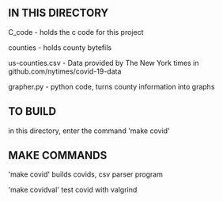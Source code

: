 IN THIS DIRECTORY
-----------------

C_code - holds the c code for this project

counties - holds county bytefils

us-counties.csv - Data provided by The New York times in github.com/nytimes/covid-19-data

grapher.py - python code, turns county information into graphs

TO BUILD
--------

in this directory, enter the command 'make covid'

MAKE COMMANDS
-------------

'make covid' builds covids, csv parser program

'make covidval' test covid with valgrind


